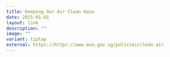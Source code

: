 ```yaml
---
title: Keeping Our Air Clean Haze
date: 2015-01-01
layout: link
description: ""
image: ""
variant: tiptap
external: https://https://www.mse.gov.sg/policies/clean-air
---
```

